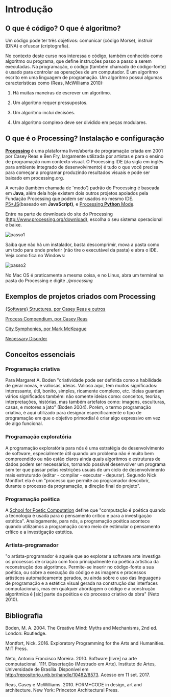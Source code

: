 # Introdução

## O que é código? O que é algoritmo? 

Um código pode ter três objetivos: comunicar (código Morse), instruir (DNA) e ofuscar (criptografia).

No contexto deste curso nos interessa o código, também conhecido como algoritmo ou programa, que define instruções passo a passo a serem executadas. Na programação, o código (também chamado de código-fonte) é usado para controlar as operações de um computador. É um algoritmo escrito em uma linguagem de programação. Um algoritmo possui algumas características como (Reas, McWilliams 2010):

1. Há muitas maneiras de escrever um algoritmo.

2. Um algoritmo requer pressupostos.

3. Um algoritmo inclui decisões.

4. Um algoritmo complexo deve ser dividido em peças modulares.


## O que é o Processing? Instalação e configuração

[**Processing**](https://www.processsing.org) é uma plataforma livre/aberta de programação criada em 2001 por Casey Reas e Ben Fry, largamente utilizada por artistas e para o ensino de programação num contexto visual. O Processing IDE (da sigla em inglês para ambiente integrado de desenvolvimento) é tudo o que você precisa para começar a programar produzindo resultados visuais e pode ser baixado em processing.org.

A versão (também chamada de 'modo') padrão do Processing é baseada em **Java**, além dela hoje existem dois outros projetos apoiados pela Fundação Processing que podem ser usados no mesmo IDE. [P5\*JS](https://p5js.org/)(baseado em **JavaScript)**, e [Processing **Python** Mode](https://py.processing.org/).


Entre na parte de downloads do site do Processing (<http://www.processing.org/download>), escolha o seu sistema operacional e baixe.

![passo1](https://i0.wp.com/abav.lugaralgum.com/wp-content/uploads/2016/10/passo1-e1476547173613.png?resize=604%2C340)

Saiba que não há um instalador, basta descomprimir, mova a pasta como um todo para onde preferir (não tire o executável da pasta) e abra o IDE. Veja como fica no Windows:

![passo2](https://i2.wp.com/abav.lugaralgum.com/wp-content/uploads/2016/10/passo2.png?resize=604%2C401)

No Mac OS é praticamente a mesma coisa, e no Linux, abra um terminal na pasta do Processing e digite *./processing*

## Exemplos de projetos criados com Processing

[{Software} Structures, por Casey Reas e outros](http://artport.whitney.org/commissions/softwarestructures/map.html)

[Process Compendium, por Casey Reas](https://vimeo.com/22955812)

[City Symphonies, por Mark McKeague](http://markmckeague.com/work/city-symphonies/)

[Necessary Disorder](https://necessary-disorder.tumblr.com/bio)

## Conceitos essenciais

### Programação criativa
Para Margaret A. Boden "criatividade pode ser definida como a habilidade de gerar novas, e valiosas, ideias. Valioso aqui, tem muitos significados: interessante, útil, bonito, simples, ricamente complexo, etc. Ideias guardam vários significados também: não somente ideias como: conceitos, teorias, interpretações, histórias, mas também artefatos como: imagens, esculturas, casas, e motores a jato" (Boden 2004). Porém, o termo programação criativa, é aqui utilizado para designar especificamente o tipo de programação em que o objetivo primordial é criar algo expressivo em vez de algo funcional.

### Programação exploratória
A programação exploratória para nós é uma estratégia de desenvolvimento de software, especialmente útil quando um problema não é muito bem compreendido ou não estão claros ainda quais algoritmos e estruturas de dados podem ser necessários, tornando possível desenvolver um programa sem ter que passar pelas restrições usuais de um ciclo de desenvolvimento mais estruturado (editar - compilar - executar - depurar). Segundo Nick Montfort ela é um "processo que permite ao programador descobrir, durante o processo da programação, a direção final do projeto".

### Programação poética 
A [School for Poetic Computation](http://sfpc.io/) define que "computação é poética quando a tecnologia é usada para o pensamento crítico e para a investigação estética". Analogamente, para nós, a programação poética acontece quando utilizamos a programação como meio de estimular o pensamento crítico e a investigação estética. 

### Artista-programador
"o artista-programador é aquele que ao explorar a software arte investiga os processos de criação com foco principalmente na poética artística da reconstrução dos algoritmos. Permite-se inserir no código-fonte a sua poética, ou sobre a execução do código e as imagens e processos artísticos automaticamente gerados, ou ainda sobre o uso das linguagens de programação e a estética visual gerada na construção das interfaces computacionais, mas em qualquer abordagem o código e a construção algorítmica é [sic] parte da poética e do processo criativo da obra" (Neto 2010).

## Bibliografia
Boden, M. A. 2004. The Creative Mind: Myths and Mechanisms, 2nd ed. London: Routledge. 

Montfort, Nick. 2016. Exploratory Programming for the Arts and Humanities. MIT Press.

Neto, Antonio Francisco Moreira. 2010. Software [livre] na arte computacional. 111f. Dissertação (Mestrado em Arte). Instituto de Artes, Universidade de Brasília. Disponível em <http://repositorio.unb.br/handle/10482/8573>. Acesso em 11 set. 2017.

Reas, Casey e McWilliams. 2010. FORM+CODE in design, art and architecture. New York: Princeton Architectural Press.
